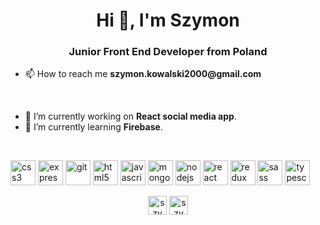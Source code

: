 <h1 align="center">Hi 👋, I'm Szymon</h1>
<h3 align="center">Junior Front End Developer from Poland</h3>
<ul>
  <li>📫 How to reach me <b>szymon.kowalski2000@gmail.com</b></li>
</ul>
<br/>
<ul>
  <li>🔭 I’m currently working on <b>React social media app</b>.</li>
  <li>🌱 I’m currently learning <b>Firebase</b>.</li>
</ul>
<br/>

<p align="left"><img src="https://devicons.github.io/devicon/devicon.git/icons/css3/css3-original-wordmark.svg" alt="css3" width="40" height="40"/> <img src="https://devicons.github.io/devicon/devicon.git/icons/express/express-original-wordmark.svg" alt="express" width="40" height="40"/> <img src="https://www.vectorlogo.zone/logos/git-scm/git-scm-icon.svg" alt="git" width="40" height="40"/> <img src="https://devicons.github.io/devicon/devicon.git/icons/html5/html5-original-wordmark.svg" alt="html5" width="40" height="40"/> <img src="https://devicons.github.io/devicon/devicon.git/icons/javascript/javascript-original.svg" alt="javascript" width="40" height="40"/> <img src="https://devicons.github.io/devicon/devicon.git/icons/mongodb/mongodb-original-wordmark.svg" alt="mongodb" width="40" height="40"/> <img src="https://devicons.github.io/devicon/devicon.git/icons/nodejs/nodejs-original-wordmark.svg" alt="nodejs" width="40" height="40"/> <img src="https://devicons.github.io/devicon/devicon.git/icons/react/react-original-wordmark.svg" alt="react" width="40" height="40"/> <img src="https://devicons.github.io/devicon/devicon.git/icons/redux/redux-original.svg" alt="redux" width="40" height="40"/> <img src="https://devicons.github.io/devicon/devicon.git/icons/sass/sass-original.svg" alt="sass" width="40" height="40"/> <img src="https://devicons.github.io/devicon/devicon.git/icons/typescript/typescript-original.svg" alt="typescript" width="40" height="40"/></p><p align="center">
<a href="https://dribbble.com/szymon kowalski" target="blank"><img align="center" src="https://cdn.jsdelivr.net/npm/simple-icons@3.0.1/icons/dribbble.svg" alt="szymon kowalski" height="30" width="30" /></a>
<a href="https://www.behance.net/szymon kowalski" target="blank"><img align="center" src="https://cdn.jsdelivr.net/npm/simple-icons@3.0.1/icons/behance.svg" alt="szymon kowalski" height="30" width="30" /></a>
</p>
